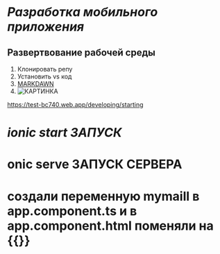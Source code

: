 # ***Разработка мобильного приложения*** 
## Развертвование рабочей среды 
1. Клонировать репу 
2. Установить vs код 
3. [MARKDAWN](https://gist.github.com/Jekins/2bf2d0638163f1294637)
4. ![КАРТИНКА](https://ru.freepik.com/photos/милая-картинка)


https://test-bc740.web.app/developing/starting


# *ionic start ЗАПУСК*

# onic serve ЗАПУСК СЕРВЕРА 

# создали переменную mymaill в app.component.ts и в app.component.html поменяли на {{}}